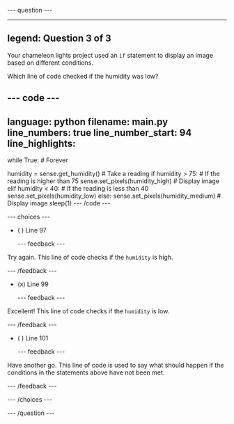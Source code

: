 
--- question ---

---
legend: Question 3 of 3
---

Your chameleon lights project used an `if` statement to display an image based on different conditions. 

Which line of code checked if the humidity was low?

--- code ---
---
language: python
filename: main.py
line_numbers: true
line_number_start: 94
line_highlights: 
---
while True: # Forever

  humidity = sense.get_humidity() # Take a reading 
  if humidity > 75: # If the reading is higher than 75
    sense.set_pixels(humidity_high) # Display image
  elif humidity < 40: # If the reading is less than 40
    sense.set_pixels(humidity_low)
  else:
    sense.set_pixels(humidity_medium) # Display image
  sleep(1)
--- /code ---

--- choices ---

- ( ) Line 97


  --- feedback ---

Try again. This line of code checks if the `humidity` is high. 

  --- /feedback ---

- (x) Line 99


  --- feedback ---

Excellent! This line of code checks if the `humidity` is low. 

  --- /feedback ---

- ( ) Line 101


  --- feedback ---

Have another go. This line of code is used to say what should happen if the conditions in the statements above have not been met. 

  --- /feedback ---

--- /choices ---

--- /question ---
